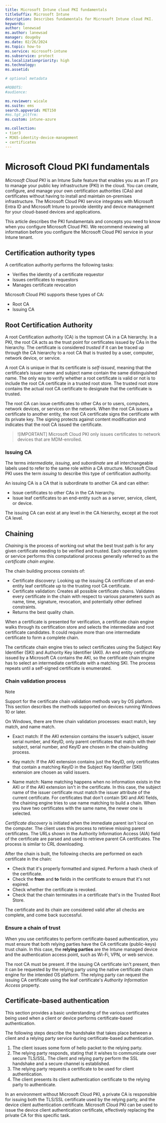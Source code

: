```yaml
---
title: Microsoft Intune cloud PKI fundamentals  
titleSuffix: Microsoft Intune 
description: Describes fundamentals for Microsoft Intune cloud PKI. 
keywords:
author: lenewsad
ms.author: lanewsad
manager: dougeby
ms.date: 02/26/2024
ms.topic: how-to
ms.service: microsoft-intune
ms.subservice: protect
ms.localizationpriority: high
ms.technology:
ms.assetid: 

# optional metadata

#ROBOTS:
#audience:

ms.reviewer: wicale  
ms.suite: ems
search.appverid: MET150
#ms.tgt_pltfrm:
ms.custom: intune-azure

ms.collection:
- tier3
- M365-identity-device-management
- certificates
---
```

# Microsoft Cloud PKI fundamentals   

*Microsoft Cloud PKI* is an Intune Suite feature that enables you as an IT pro to manage your public key infrastructure (PKI) in the cloud. You can create, configure, and manage your own certification authorities (CAs) and certificates without having to install and maintain on-premises infrastructure. The Microsoft Cloud PKI service integrates with Microsoft Entra ID and Microsoft Intune to provide identity and device management for your cloud-based devices and applications. 

This article describes the PKI fundamentals and concepts you  need to know when you configure Microsoft Cloud PKI. We recommend reviewing all information before you configure the Microsoft Cloud PKI service in your Intune tenant. 

## Certification authority types  

A certification authority performs the following tasks: 
* Verifies the identity of a certificate requestor  
* Issues certificates to requestors  
* Manages certificate revocation  

Microsoft Cloud PKI supports these types of CA:  

* Root CA
* Issuing CA  


## Root Certification Authority    
A root Certification authority (CA) is the topmost CA in a CA hierarchy. In a PKI, the root CA acts as the trust point for certificates issued by CAs in the hierarchy. The certificate is considered *trusted* if it can be traced up through the CA hierarchy to a root CA that is trusted by a user, computer, network device, or service.     

A root CA is unique in that its certificate is *self-issued*, meaning that the certificate’s issuer name and subject name contain the same distinguished name. The only way to verify whether a root certificate is valid or not is to include the root CA certificate in a trusted root store. The trusted root store contains the actual root CA certificate to designate that the certificate is trusted.  

The root CA can issue certificates to other CAs or to users, computers, network devices, or services on the network. When the root CA issues a certificate to another entity, the root CA certificate signs the certificate with its private key. The signing protects against content modification and indicates that the root CA issued the certificate.   

>![IMPORTANT]
> Microsoft Cloud PKI only issues certificates to network devices that are MDM-enrolled. 

### Issuing CA    
The terms *intermediate*, *issuing*, and *subordinate* are all interchangeable labels used to refer to the same role within a CA structure. Microsoft Cloud PKI uses the term *issuing* to describe this type of certification authority.   

An issuing CA is a CA that is subordinate to another CA and can either:   

- Issue certificates to other CAs in the CA hierarchy.  
- Issue leaf certificates to an end-entity such as a server, service, client, or device.  

The issuing CA can exist at any level in the CA hierarchy, except at the root CA level.  

## Chaining  
*Chaining* is the process of working out what the best trust path is for any given certificate needing to be verified and trusted. Each operating system or service performs this computational process generally referred to as the *certificate chain engine*.  

The chain building process consists of:  

* Certificate discovery: Looking up the issuing CA certificate of an end-entity leaf certificate up to the trusting root CA certificate.  
* Certificate validation: Creates all possible certificate chains. Validates every certificate in the chain with respect to various parameters such as name, time, signature, revocation, and potentially other defined constraints.
* Returns the best quality chain.  

When a certificate is presented for verification, a certificate chain engine walks through its certification store and selects the intermediate and root certificate candidates. It could require more than one intermediate certificate to form a complete chain.  

The certificate chain engine tries to select certificates using the Subject Key Identifier (SKI) and Authority Key Identifier (AKI). An end entity certificate issued by a Microsoft CA contains the AKI, so the certificate chain engine has to select an intermediate certificate with a matching SKI. The process repeats until a self-signed certificate is enumerated.  

### Chain validation process  
>[!NOTE]  
> Support for the certificate chain validation methods vary by OS platform. This section describes the methods supported on devices running Windows 10 or later.  

On Windows, there are three chain validation processes: exact match, key match, and name match.    

* Exact match: If the AKI extension contains the issuer’s subject, issuer serial number, and KeyID, only parent certificates that match with their subject, serial number, and KeyID are chosen in the chain-building process.  

* Key match: If the AKI extension contains just the KeyID, only certificates that contain a matching KeyID in the Subject Key Identifier (SKI) extension are chosen as valid issuers. 

* Name match: Name matching happens when no information exists in the AKI or if the AKI extension isn't in the certificate. In this case, the subject name of the issuer certificate must match the issuer attribute of the current certificate.
For certificates that don't contain SKI and AKI fields, the chaining engine tries to use name matching to build a chain. When you have two certificates with the same name, the newer one is selected.    

*Certificate discovery* is initiated when the immediate parent isn't local on the computer. The client uses this process to retrieve missing parent certificates. The URLs shown in the Authority Information Access (AIA) field of the certificate are parsed and used to retrieve parent CA certificates. The process is similar to CRL downloading.   

After the chain is built, the following checks are performed on each certificate in the chain:   
- Check that it's properly formatted and signed. Perform a hash check of the certificate.  
- Check the **from** and **to** fields in the certificate to ensure that it's not expired.  
- Check whether the certificate is revoked. 
- Check that the chain terminates in a certificate that's in the Trusted Root Store.  

The certificate and its chain are considered valid after all checks are complete, and come back successful.     

<!-- The following diagram illustrates the *name matching* chain validation flow.   

 needs redesign to meet MS standards> [!div class="mx-imgBorder"]
> ![Diagram of the chain validation process using the name match method.](./media/microsoft-cloud-pki/chain-validation.png) -->   

### Ensure a chain of trust  

When you use certificates to perform certificate-based authentication, you must ensure that both relying parties have the CA certificate (public-keys) trust chain. In this case, the **relying parties** are the Intune managed device and the authentication access point, such as Wi-Fi, VPN, or web service.    

The root CA must be present. If the issuing CA certificate isn't present, then it can be requested by the relying party using the native certificate chain engine for the intended OS platform. The relying party can request the issuing CA certificate using the leaf certificate's *Authority Information Access* property.  

## Certificate-based authentication  
This section provides a basic understanding of the various certificates being used when a client or device performs certificate-based authentication.  

The following steps describe the handshake that takes place between a client and a relying party service during certificate-based authentication. 

1. The client issues some form of hello packet to the relying party.   
2. The relying party responds, stating that it wishes to communicate over secure TLS/SSL. The client and relying party perform the SSL handshake and a secure channel is established.  
3. The relying party requests a certificate to be used for client authentication.  
4. The client presents its client authentication certificate to the relying party to authenticate.     

<!-- diagram needs redesign > [!div class="mx-imgBorder"]
> ![Drawing of a handshake between a client and relying party service.](./media/microsoft-cloud-pki/png)  -->

In an environment without Microsoft Cloud PKI, a private CA is responsible for issuing both the TLS/SSL certificate used by the relying party, and the device client authentication certificate. Microsoft Cloud PKI can be used to issue the device client authentication certificate, effectively replacing the private CA for this specific task.  







